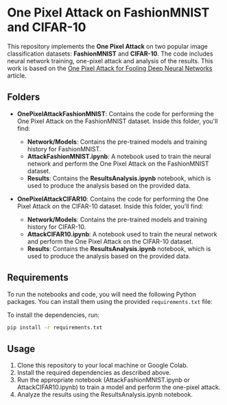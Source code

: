# One Pixel Attack on FashionMNIST and CIFAR-10

This repository implements the **One Pixel Attack** on two popular image classification datasets: **FashionMNIST** and **CIFAR-10**. The code includes neural network training, one-pixel attack and analysis of the results. This work is based on the [One Pixel Attack for Fooling Deep Neural Networks](https://arxiv.org/abs/1710.08864) article.


## Folders

- **OnePixelAttackFashionMNIST**: Contains the code for performing the One Pixel Attack on the FashionMNIST dataset. Inside this folder, you'll find:
  - **Network/Models**: Contains the pre-trained models and training history for FashionMNIST.
  - **AttackFashionMNIST.ipynb**: A notebook used to train the neural network and perform the One Pixel Attack on the FashionMNIST dataset.
  - **Results**: Contains the **ResultsAnalysis.ipynb** notebook, which is used to produce the analysis based on the provided data.

- **OnePixelAttackCIFAR10**: Contains the code for performing the One Pixel Attack on the CIFAR-10 dataset. Inside this folder, you'll find:
  - **Network/Models**: Contains the pre-trained models and training history for CIFAR-10.
  - **AttackCIFAR10.ipynb**: A notebook used to train the neural network and perform the One Pixel Attack on the CIFAR-10 dataset.
  - **Results**: Contains the **ResultsAnalysis.ipynb** notebook, which is used to produce the analysis based on the provided data.



## Requirements

To run the notebooks and code, you will need the following Python packages. You can install them using the provided `requirements.txt` file:

To install the dependencies, run:

```bash
pip install -r requirements.txt
```

## Usage
1. Clone this repository to your local machine or Google Colab.
2. Install the required dependencies as described above.
3. Run the appropriate notebook (AttackFashionMNIST.ipynb or AttackCIFAR10.ipynb) to train a model and perform the one-pixel attack.
4. Analyze the results using the ResultsAnalysis.ipynb notebook.
